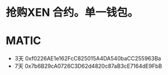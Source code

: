 # 抢购XEN 合约。单一钱包。

# MATIC #
- 3天 0xf0226AE1e162FcC825015A4DA540baCC255963Ba
- 7天 0x7b6B29cA0726C3D62d4820c87aB3cE7164dE9FbB